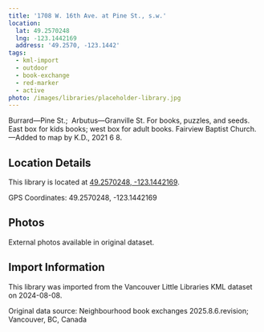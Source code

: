 ```yaml
---
title: '1708 W. 16th Ave. at Pine St., s.w.'
location:
  lat: 49.2570248
  lng: -123.1442169
  address: '49.2570, -123.1442'
tags:
  - kml-import
  - outdoor
  - book-exchange
  - red-marker
  - active
photo: /images/libraries/placeholder-library.jpg
---
```

Burrard—Pine St.;  Arbutus—Granville St.
For books, puzzles, and seeds.
East box for kids books;
west box for adult books.
Fairview Baptist Church.
—Added to map by K.D., 2021 6 8.

## Location Details

This library is located at [49.2570248, -123.1442169](https://www.google.com/maps?q=49.2570248,-123.1442169).

GPS Coordinates: 49.2570248, -123.1442169

## Photos

External photos available in original dataset.

## Import Information

This library was imported from the Vancouver Little Libraries KML dataset on 2024-08-08.

Original data source: Neighbourhood book exchanges 2025.8.6.revision; Vancouver, BC, Canada
